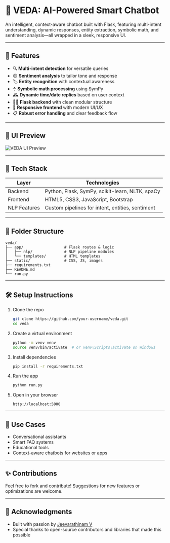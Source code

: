 # 🧠 VEDA: AI-Powered Smart Chatbot

An intelligent, context-aware chatbot built with Flask, featuring multi-intent understanding, dynamic responses, entity extraction, symbolic math, and sentiment analysis—all wrapped in a sleek, responsive UI.

---

## 🚀 Features

- 🔍 **Multi-intent detection** for versatile queries  
- 😊 **Sentiment analysis** to tailor tone and response  
- 🏷️ **Entity recognition** with contextual awareness  
- ➗ **Symbolic math processing** using SymPy  
- 🕰️ **Dynamic time/date replies** based on user context  
- 🧑‍💻 **Flask backend** with clean modular structure  
- 🎨 **Responsive frontend** with modern UI/UX  
- 📋 **Robust error handling** and clear feedback flow  

---

## 📸 UI Preview
![VEDA UI Preview](static/screenshots/ui-preview.png)

---

## 🔧 Tech Stack

| Layer        | Technologies                              |
|--------------|--------------------------------------------|
| Backend      | Python, Flask, SymPy, scikit-learn, NLTK, spaCy |
| Frontend     | HTML5, CSS3, JavaScript, Bootstrap         |
| NLP Features | Custom pipelines for intent, entities, sentiment |

---

## 📁 Folder Structure

```plaintext
veda/
├── app/                  # Flask routes & logic
│   ├── nlp/              # NLP pipeline modules
│   └── templates/        # HTML templates
├── static/               # CSS, JS, images
├── requirements.txt
├── README.md
└── run.py
```

---

## 🛠️ Setup Instructions

1. Clone the repo  
   ```bash
   git clone https://github.com/your-username/veda.git
   cd veda
   ```
2. Create a virtual environment  
   ```bash
   python -m venv venv
   source venv/bin/activate  # or venv\Scripts\activate on Windows
   ```
3. Install dependencies  
   ```bash
   pip install -r requirements.txt
   ```
4. Run the app  
   ```bash
   python run.py
   ```
5. Open in your browser  
   ```
   http://localhost:5000
   ```

---

## 🎯 Use Cases

- Conversational assistants  
- Smart FAQ systems  
- Educational tools  
- Context-aware chatbots for websites or apps

---

## ✨ Contributions

Feel free to fork and contribute! Suggestions for new features or optimizations are welcome.

---



## 🙌 Acknowledgments

- Built with passion by [Jeevarathinam V](https://github.com/Jeevav62)  
- Special thanks to open-source contributors and libraries that made this possible
